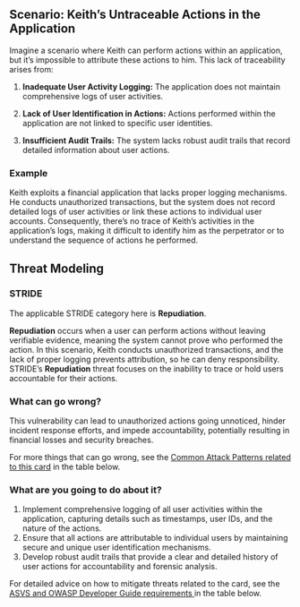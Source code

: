 ## Scenario: Keith’s Untraceable Actions in the Application

Imagine a scenario where Keith can perform actions within an application, but it’s impossible to attribute these actions to him. This lack of traceability arises from:

1. **Inadequate User Activity Logging:** The application does not maintain comprehensive logs of user activities.

2. **Lack of User Identification in Actions:** Actions performed within the application are not linked to specific user identities.

3. **Insufficient Audit Trails:** The system lacks robust audit trails that record detailed information about user actions.

### Example

Keith exploits a financial application that lacks proper logging mechanisms. He conducts unauthorized transactions, but the system does not record detailed logs of user activities or link these actions to individual user accounts. Consequently, there’s no trace of Keith’s activities in the application’s logs, making it difficult to identify him as the perpetrator or to understand the sequence of actions he performed.

## Threat Modeling

### STRIDE

The applicable STRIDE category here is **Repudiation**.

**Repudiation** occurs when a user can perform actions without leaving verifiable evidence, meaning the system cannot prove who performed the action.
In this scenario, Keith conducts unauthorized transactions, and the lack of proper logging prevents attribution, so he can deny responsibility.
STRIDE’s **Repudiation** threat focuses on the inability to trace or hold users accountable for their actions.

### What can go wrong?

This vulnerability can lead to unauthorized actions going unnoticed, hinder incident response efforts, and impede accountability, potentially resulting in financial losses and security breaches.

For more things that can go wrong, see the [Common Attack Patterns related to this card](#mapping 'Common Attack Patterns related to this card [internal]') in the table below.

### What are you going to do about it?

1. Implement comprehensive logging of all user activities within the application, capturing details such as timestamps, user IDs, and the nature of the actions.
2. Ensure that all actions are attributable to individual users by maintaining secure and unique user identification mechanisms.
3. Develop robust audit trails that provide a clear and detailed history of user actions for accountability and forensic analysis.

For detailed advice on how to mitigate threats related to the card, see the [ASVS and OWASP Developer Guide requirements ](#mapping 'ASVS and OWASP Developer Guide requirements [internal]') in the table below.
